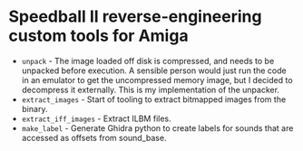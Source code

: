 # Speedball II reverse-engineering custom tools for Amiga

 * `unpack` - The image loaded off disk is compressed, and needs to be
   unpacked before execution. A sensible person would just run the
   code in an emulator to get the uncompressed memory image, but I
   decided to decompress it externally. This is my implementation of
   the unpacker.
 * `extract_images` - Start of tooling to extract bitmapped images
   from the binary.
 * `extract_iff_images` - Extract ILBM files.
 * `make_label` - Generate Ghidra python to create labels for sounds
   that are accessed as offsets from sound_base.
